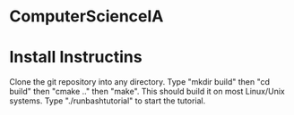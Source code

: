 # ComputerScienceIA

# Install Instructins
Clone the git repository into any directory. Type
"mkdir build" then "cd build" then "cmake .." then
"make". This should build it on most Linux/Unix
systems. Type "./runbashtutorial" to start the
tutorial.
